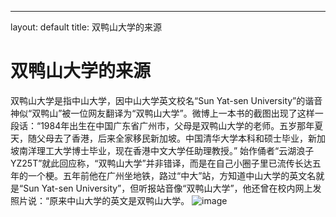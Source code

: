 ---
layout: default
title: 双鸭山大学的来源
# 双鸭山大学的来源

双鸭山大学是指中山大学，因中山大学英文校名“Sun Yat-sen University”的谐音神似“双鸭山”被一位网友翻译为“双鸭山大学”。微博上一本书的截图出现了这样一段话：“1984年出生在中国广东省广州市，父母是双鸭山大学的老师。五岁那年夏天，随父母去了香港，后来全家移民新加坡。中国清华大学本科和硕士毕业，新加坡南洋理工大学博士毕业，现在香港中文大学任助理教授。” 始作俑者“云湖浪子YZ25T”就此回应称，“双鸭山大学”并非错译，而是在自己小圈子里已流传长达五年的一个梗。五年前他在广州坐地铁，路过“中大”站，方知道中山大学的英文名就是“Sun Yat-sen University”，但听报站音像“双鸭山大学”，他还曾在校内网上发照片说：“原来中山大学的英文是双鸭山大学。
![image](https://baike.sogou.com/PicBooklet.v?relateImageGroupIds=2777557,2777558,2777559,2777560,2777561&lemmaId=49159&now=https%3A%2F%2Fpic.baike.soso.com%2Fugc%2Fbaikepic2%2F19554%2F20180226143003-1072509509_jpg_458_339_20146.jpg%2F0&type=1)
